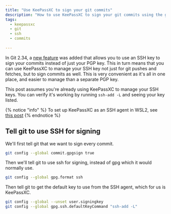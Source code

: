 ```yaml
---
title: "Use KeePassXC to sign your git commits"
description: "How to use KeePassXC to sign your git commits using the git ssh feature"
tags:
  - keepassxc
  - git
  - ssh
  - commits
  
---
```


In Git 2.34, a [new feature](https://github.com/git/git/blob/master/Documentation/RelNotes/2.34.0.txt#L81-L84) was added that allows you to use an SSH key to sign your commits instead of just your PGP key. This in turn means that you can use KeePassXC to manage your SSH key not just for git pushes and fetches, but to sign commits as well. This is very convenient as it's all in one place, and easier to manage than a separate PGP key.

This post assumes you're already using KeePassXC to manage your SSH keys. You can verify it's working by running `ssh-add -L` and seeing your key listed.

{% notice "info" %}
To set up KeePassXC as an SSH agent in WSL2, see [this post](/wsl2-keepassxc-ssh/)
{% endnotice %}

## Tell git to use SSH for signing

We'll first tell git that we want to sign every commit. 

```bash
git config --global commit.gpgsign true
```

Then we'll tell git to use ssh for signing, instead of gpg which it would normally use.

```bash
git config --global gpg.format ssh
```

Then tell git to get the default key to use from the SSH agent, which for us is KeePassXC.

```bash
git config --global --unset user.signingkey
git config --global gpg.ssh.defaultKeyCommand "ssh-add -L"
```
